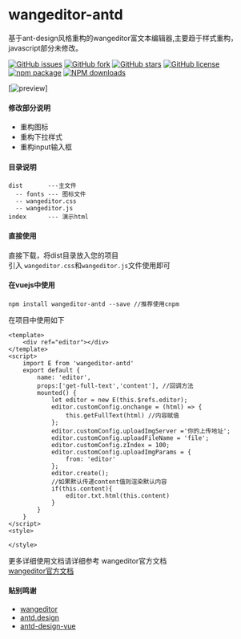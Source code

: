 # wangeditor-antd
基于ant-design风格重构的wangeditor富文本编辑器,主要趋于样式重构，javascript部分未修改。  
  
[![GitHub issues](https://img.shields.io/github/issues/top-dante/wangeditor-antd)](https://github.com/top-dante/wangeditor-antd)
[![GitHub fork](https://img.shields.io/github/forks/top-dante/wangeditor-antd)](https://github.com/top-dante/wangeditor-antd)
[![GitHub stars](https://img.shields.io/github/stars/top-dante/wangeditor-antd)](https://github.com/top-dante/wangeditor-antd)
[![GitHub license](https://img.shields.io/github/license/top-dante/wangeditor-antd)](https://github.com/top-dante/wangeditor-antd)
[![npm package](https://img.shields.io/npm/v/wangeditor-antd.svg?style=flat-square)](https://www.npmjs.com/package/wangeditor-antd) 
[![NPM downloads](http://img.shields.io/npm/dm/wangeditor-antd.svg?style=flat-square)](https://www.npmjs.com/package/wangeditor-antd)

[![preview](https://oalook.oss-cn-chengdu.aliyuncs.com/20200524223122.png)]

#### 修改部分说明  
* 重构图标
* 重构下拉样式 
* 重构input输入框

#### 目录说明  
```
dist       ---主文件  
  -- fonts --- 图标文件 
  -- wangeditor.css
  -- wangeditor.js 
index      --- 演示html  
```  
#### 直接使用   
直接下载，将dist目录放入您的项目  
引入 `wangeditor.css`和`wangeditor.js`文件使用即可

#### 在vuejs中使用  
```
npm install wangeditor-antd --save //推荐使用cnpm
```
在项目中使用如下  
```vue
<template>
    <div ref="editor"></div>
</template>
<script>
    import E from 'wangeditor-antd'
    export default {
        name: 'editor',
        props:['get-full-text','content'], //回调方法
        mounted() {
            let editor = new E(this.$refs.editor);
            editor.customConfig.onchange = (html) => {
                this.getFullText(html) //内容赋值
            };
            editor.customConfig.uploadImgServer ='你的上传地址';
            editor.customConfig.uploadFileName = 'file';
            editor.customConfig.zIndex = 100;
            editor.customConfig.uploadImgParams = {
                from: 'editor'
            };
            editor.create();
            //如果默认传递content值则渲染默认内容
            if(this.content){
                editor.txt.html(this.content)
            }
        }
    }
</script>
<style>

</style>
```
更多详细使用文档请详细参考 wangeditor官方文档  
<a href="https://www.kancloud.cn/wangfupeng/wangeditor3/332599" target="_blan">wangeditor官方文档</a>
#### 贴别鸣谢  
* <a href="http://www.wangeditor.com/" target="_blan">wangeditor</a>
* <a href="https://ant.design" target="_blan">antd.design</a>  
* <a href="https://antdv.com" target="_blan">antd-design-vue</a> 

